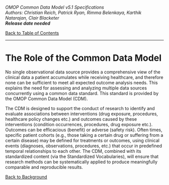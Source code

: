 *OMOP Common Data Model v5.1 Specifications*
<br>*Authors: Christian Reich, Patrick Ryan, Rimma Belenkaya, Karthik Natarajan, Clair Blacketer*
<br>***Release date needed***

[Back to Table of Contents](TableofContents.md)

---

# The Role of the Common Data Model 
No single observational data source provides a comprehensive view of the clinical data a patient accumulates while receiving healthcare, and therefore none can be sufficient to meet all expected outcome analysis needs. This explains the need for assessing and analyzing multiple data sources concurrently using a common data standard. This standard is provided by the OMOP Common Data Model (CDM). 

The CDM is designed to support the conduct of research to identify and evaluate associations between interventions (drug exposure, procedures, healthcare policy changes etc.) and outcomes caused by these interventions (condition occurrences, procedures, drug exposure etc.). Outcomes can be efficacious (benefit) or adverse (safety risk). Often times, specific patient cohorts (e.g., those taking a certain drug or suffering from a certain disease) may be defined for treatments or outcomes, using clinical events (diagnoses, observations, procedures, etc.) that occur in predefined temporal relationships to each other. The CDM, combined with its standardized content (via the Standardized Vocabularies), will ensure that research methods can be systematically applied to produce meaningfully comparable and reproducible results.

[Back to Background](Background.md)